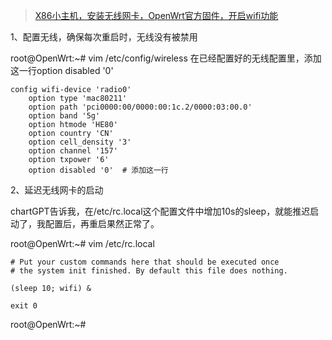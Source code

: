 
>[X86小主机，安装无线网卡，OpenWrt官方固件，开启wifi功能](https://www.cnblogs.com/Magiclala/p/18426766)

1、配置无线，确保每次重启时，无线没有被禁用

root@OpenWrt:~# vim /etc/config/wireless
在已经配置好的无线配置里，添加这一行option disabled '0'  
```
config wifi-device 'radio0'
	option type 'mac80211'
	option path 'pci0000:00/0000:00:1c.2/0000:03:00.0'
	option band '5g'
	option htmode 'HE80'
	option country 'CN'
	option cell_density '3'
	option channel '157'
	option txpower '6'
	option disabled '0'  # 添加这一行
```
2、延迟无线网卡的启动

chartGPT告诉我，在/etc/rc.local这个配置文件中增加10s的sleep，就能推迟启动了，我配置后，再重启果然正常了。

root@OpenWrt:~# vim /etc/rc.local
```
# Put your custom commands here that should be executed once
# the system init finished. By default this file does nothing.

(sleep 10; wifi) &

exit 0
```

root@OpenWrt:~#